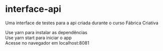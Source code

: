 # interface-api
Uma interface de testes para a api criada durante o curso Fábrica Criativa

Use yarn para instalar as dependências  
Use yarn start para iniciar o app  
Acesse no navegador em localhost:8081  
